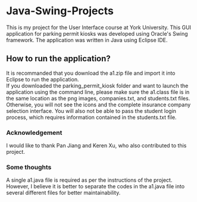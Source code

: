 # Java-Swing-Projects

This is my project for the User Interface course at York University. 
This GUI application for parking permit kiosks was developed using Oracle's Swing framework.
The application was written in Java using Eclipse IDE.
## How to run the application?
It is recommanded that you download the a1.zip file and import it into Eclipse to run the application.  
If you downloaded the parking_permit_kiosk folder and want to launch the application using the command line, please make sure the a1.class file is in the same location as the png images, companies.txt, and students.txt files. Otherwise, you will not see the icons and the complete insurance company selection interface. You will also not be able to pass the student login process, which requires information contained in the students.txt file.
### Acknowledgement
I would like to thank Pan Jiang and Keren Xu, who also contributed to this project. 
### Some thoughts
A single a1.java file is required as per the instructions of the project. However, I believe it is better to separate the codes in the a1.java file into several different files for better maintainability. 
